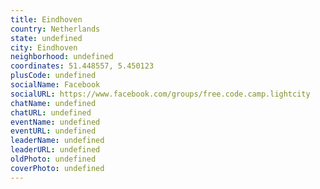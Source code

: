 ```yaml
---
title: Eindhoven
country: Netherlands
state: undefined
city: Eindhoven
neighborhood: undefined
coordinates: 51.448557, 5.450123
plusCode: undefined
socialName: Facebook
socialURL: https://www.facebook.com/groups/free.code.camp.lightcity
chatName: undefined
chatURL: undefined
eventName: undefined
eventURL: undefined
leaderName: undefined
leaderURL: undefined
oldPhoto: undefined
coverPhoto: undefined
---
```

